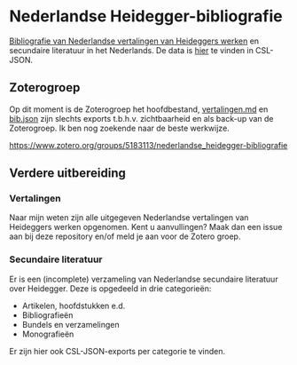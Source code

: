 # Nederlandse Heidegger-bibliografie

[Bibliografie van Nederlandse vertalingen van Heideggers werken](data/vertalingen.md) en secundaire literatuur in het Nederlands. De data is [hier](data/bib.json) te vinden in CSL-JSON. 

## Zoterogroep

Op dit moment is de Zoterogroep het hoofdbestand, [vertalingen.md](data/vertalingen.md) en [bib.json](bib.json) zijn slechts exports t.b.h.v. zichtbaarheid en als back-up van de Zoterogroep. Ik ben nog zoekende naar de beste werkwijze.

<https://www.zotero.org/groups/5183113/nederlandse_heidegger-bibliografie>

## Verdere uitbereiding

### Vertalingen

Naar mijn weten zijn alle uitgegeven Nederlandse vertalingen van Heideggers werken opgenomen. Kent u aanvullingen? Maak dan een issue aan bij deze repository en/of meld je aan voor de Zotero groep.

### Secundaire literatuur

Er is een (incomplete) verzameling van Nederlandse secundaire literatuur over Heidegger. Deze is opgedeeld in drie categorieën:
- Artikelen, hoofdstukken e.d.
- Bibliografieën
- Bundels en verzamelingen
- Monografieën

Er zijn hier ook CSL-JSON-exports per categorie te vinden.
